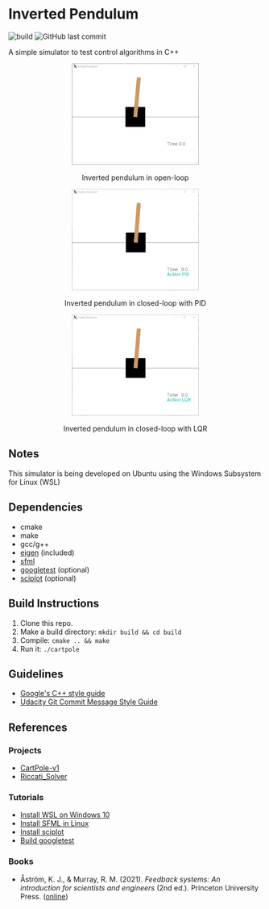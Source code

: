# Inverted Pendulum
![build](https://github.com/jasleon/Inverted-Pendulum/actions/workflows/main.yml/badge.svg)
![GitHub last commit](https://img.shields.io/github/last-commit/jasleon/Inverted-Pendulum)

A simple simulator to test control algorithms in C++

<p align="center">
  <img src="img/carpole-free.gif" width=50% height=50%/>
</p>
<p align="center">
    Inverted pendulum in open-loop
</p>

<p align="center">
  <img src="img/cartpole-pid.gif" width=50% height=50%/>
</p>
<p align="center">
    Inverted pendulum in closed-loop with PID
</p>

<p align="center">
  <img src="img/cartpole-lqr.gif" width=50% height=50%/>
</p>
<p align="center">
    Inverted pendulum in closed-loop with LQR
</p>

## Notes
This simulator is being developed on Ubuntu using the Windows Subsystem for Linux (WSL)

## Dependencies
- cmake
- make
- gcc/g++
- [eigen](https://eigen.tuxfamily.org/index.php?title=Main_Page) (included)
- [sfml](https://www.sfml-dev.org/)
- [googletest](https://github.com/google/googletest) (optional)
- [sciplot](https://github.com/sciplot/sciplot) (optional)

## Build Instructions
1. Clone this repo.
2. Make a build directory: `mkdir build && cd build`
3. Compile: `cmake .. && make`
4. Run it: `./cartpole`

## Guidelines
- [Google's C++ style guide](https://google.github.io/styleguide/cppguide.html)
- [Udacity Git Commit Message Style Guide](http://udacity.github.io/git-styleguide/)

## References
### Projects
- [CartPole-v1](https://gym.openai.com/envs/CartPole-v1/)
- [Riccati_Solver](https://github.com/TakaHoribe/Riccati_Solver)
### Tutorials
- [Install WSL on Windows 10](https://www.howtogeek.com/249966/how-to-install-and-use-the-linux-bash-shell-on-windows-10/)
- [Install SFML in Linux](https://www.sfml-dev.org/tutorials/2.5/start-linux.php)
- [Install sciplot](https://sciplot.github.io/installation/)
- [Build googletest](https://github.com/google/googletest/blob/master/googletest/README.md)
### Books
- Åström, K. J., & Murray, R. M. (2021). *Feedback systems: An introduction for scientists and engineers* (2nd ed.). Princeton University Press. ([online](https://fbswiki.org/wiki/index.php/Feedback_Systems:_An_Introduction_for_Scientists_and_Engineers))